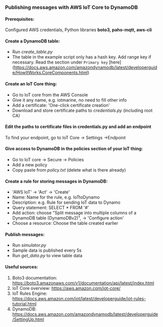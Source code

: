 ### Publishing messages with AWS IoT Core to DynamoDB
#### Prerequisites: 
Configured AWS credentials, Python libraries **boto3, paho-mqtt, aws-cli**

#### Create a DynamoDB table:
* Run *create_table.py* 
* The table in the example script only has a hash key. Add range key if necessary. Read the section under `Primary key` [here] (https://docs.aws.amazon.com/amazondynamodb/latest/developerguide/HowItWorks.CoreComponents.html)

#### Create an IoT Core thing:
* Go to IoT core from the AWS Console
* Give it any name, e.g. iotmarine, no need to fill other info
* Add a certificate: 'One-click certificate creation'
* Download and store certificate paths to *credentials.py* (including root CA) 

#### Edit the paths to certificate files in credentials.py and add an endpoint 
To find your endpoint, go to IoT Core -> Settings ->Endpoint

#### Give access to DynamoDB in the policies section of your IoT thing:
* Go to IoT core -> Secure -> Policies
* Add a new policy
* Copy paste from *policy.txt* (delete what is there already)

#### Create a rule for storing messages in DynamoDB:
* 'AWS IoT' -> 'Act' -> 'Create'
* Name: Name for the rule, e.g. IoTtoDynamo
* Description: e.g. Rule for sending IoT data to Dynamo
* Query statement: SELECT * FROM '#'
* Add action: choose "Split message into multiple columns of a DynamoDB table (DynamoDBv2)", -> 'Configure action'
* Choose a resource: Choose the table created earlier

#### Publish messages:
* Run *simulator.py*
* Sample data is published every 5s
* Run *get_data.py* to view table data

#### Useful sources: 
1. Boto3 documentation: https://boto3.amazonaws.com/v1/documentation/api/latest/index.html
2. IoT Core overview: https://aws.amazon.com/iot-core/ 
3. IoT Rules Engine: https://docs.aws.amazon.com/iot/latest/developerguide/iot-rules-tutorial.html
4. DynamoDB: https://docs.aws.amazon.com/amazondynamodb/latest/developerguide/SettingUp.html







